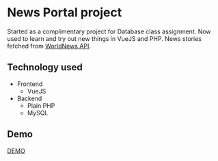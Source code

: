 # News Portal project
Started as a complimentary project for Database class assignment. Now used to learn and try out new things in VueJS and PHP. News stories fetched from [WorldNews API](https://worldnewsapi.com/).

## Technology used
- Frontend
    - VueJS
- Backend
    - Plain PHP
    - MySQL
    
## Demo
[DEMO](https://xvimin.linquint.dev)
